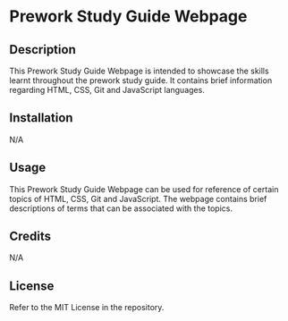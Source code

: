 # Prework Study Guide Webpage

## Description

This Prework Study Guide Webpage is intended to showcase the skills learnt throughout the prework study guide. It contains brief information regarding HTML, CSS, Git and JavaScript languages.

## Installation

N/A

## Usage

This Prework Study Guide Webpage can be used for reference of certain topics of HTML, CSS, Git and JavaScript. The webpage contains brief descriptions of terms that can be associated with the topics.

## Credits

N/A

## License

Refer to the MIT License in the repository.


